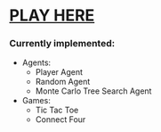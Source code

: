 # [PLAY HERE](https://antonjorg.github.io/game-playing-algorithms/)

### Currently implemented:
- Agents:
   - Player Agent
   - Random Agent
   - Monte Carlo Tree Search Agent
- Games:
   - Tic Tac Toe
   - Connect Four
